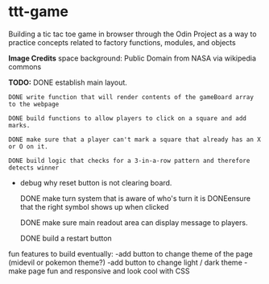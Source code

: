 # ttt-game
Building a tic tac toe game in browser through the Odin Project as a way to practice concepts related to factory functions, modules, and objects

**Image Credits**
space background: Public Domain from NASA via wikipedia commons

**TODO:**
    DONE establish main layout.

    DONE write function that will render contents of the gameBoard array to the webpage

    DONE build functions to allow players to click on a square and add marks.

    DONE make sure that a player can't mark a square that already has an X or O on it. 

    DONE build logic that checks for a 3-in-a-row pattern and therefore detects winner
- debug why reset button is not clearing board.

    DONE make turn system that is aware of who's turn it is
    DONEensure that the right symbol shows up when clicked

    DONE make sure main readout area can display message to players. 

    DONE build a restart button

fun features to build eventually: 
-add button to change theme of the page (midevil or pokemon theme?)
-add button to change light / dark theme
-make page fun and responsive and look cool with CSS